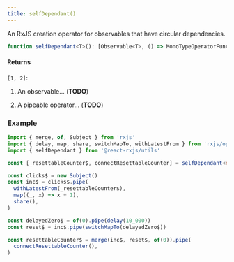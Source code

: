 ```yaml
---
title: selfDependant()
---
```


An RxJS creation operator for observables that have circular dependencies.

```ts
function selfDependant<T>(): [Observable<T>, () => MonoTypeOperatorFunction<T>];
```

#### Returns

`[1, 2]`:

1. An observable... (**TODO**)

2. A pipeable operator... (**TODO**)

### Example

```ts
import { merge, of, Subject } from 'rxjs'
import { delay, map, share, switchMapTo, withLatestFrom } from 'rxjs/operators'
import { selfDependant } from '@react-rxjs/utils'

const [_resettableCounter$, connectResettableCounter] = selfDependant<number>()

const clicks$ = new Subject()
const inc$ = clicks$.pipe(
  withLatestFrom(_resettableCounter$),
  map((_, x) => x + 1),
  share(),
)

const delayedZero$ = of(0).pipe(delay(10_000))
const reset$ = inc$.pipe(switchMapTo(delayedZero$))

const resettableCounter$ = merge(inc$, reset$, of(0)).pipe(
  connectResettableCounter(),
)
```